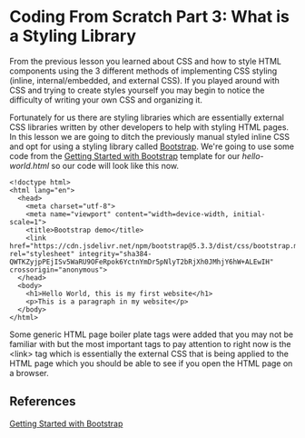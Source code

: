 # Coding From Scratch Part 3: What is a Styling Library

From the previous lesson you learned about CSS and how to style HTML components using the 3 different methods of implementing CSS styling (inline, internal/embedded, and external CSS). If you played around with CSS and trying to create styles yourself you may begin to notice the difficulty of writing your own CSS and organizing it.

Fortunately for us there are styling libraries which are essentially external CSS libraries written by other developers to help with styling HTML pages. In this lesson we are going to ditch the previously manual styled inline CSS and opt for using a styling library called [Bootstrap](https://getbootstrap.com/). We're going to use some code from the [Getting Started with Bootstrap](https://getbootstrap.com/docs/5.3/getting-started/introduction/) template for our _hello-world.html_ so our code will look like this now.

```
<!doctype html>
<html lang="en">
  <head>
    <meta charset="utf-8">
    <meta name="viewport" content="width=device-width, initial-scale=1">
    <title>Bootstrap demo</title>
    <link href="https://cdn.jsdelivr.net/npm/bootstrap@5.3.3/dist/css/bootstrap.min.css" rel="stylesheet" integrity="sha384-QWTKZyjpPEjISv5WaRU9OFeRpok6YctnYmDr5pNlyT2bRjXh0JMhjY6hW+ALEwIH" crossorigin="anonymous">
  </head>
  <body>
    <h1>Hello World, this is my first website</h1>
    <p>This is a paragraph in my website</p>
  </body>
</html>
```

Some generic HTML page boiler plate tags were added that you may not be familiar with but the most important tags to pay attention to right now is the &lt;link> tag which is essentially the external CSS that is being applied to the HTML page which you should be able to see if you open the HTML page on a browser.

## References

[Getting Started with Bootstrap](https://getbootstrap.com/docs/5.3/getting-started/introduction/)

